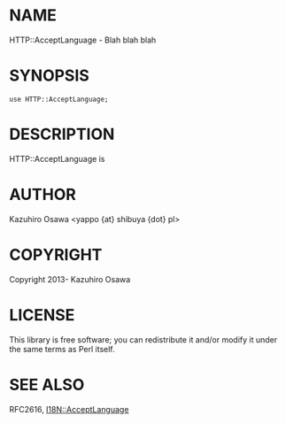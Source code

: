 # NAME

HTTP::AcceptLanguage - Blah blah blah

# SYNOPSIS

    use HTTP::AcceptLanguage;

# DESCRIPTION

HTTP::AcceptLanguage is

# AUTHOR

Kazuhiro Osawa <yappo {at} shibuya {dot} pl>

# COPYRIGHT

Copyright 2013- Kazuhiro Osawa

# LICENSE

This library is free software; you can redistribute it and/or modify
it under the same terms as Perl itself.

# SEE ALSO

RFC2616, [I18N::AcceptLanguage](http://search.cpan.org/perldoc?I18N::AcceptLanguage)
